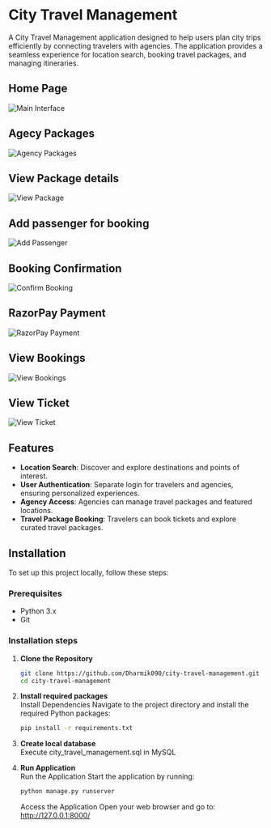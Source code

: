 # City Travel Management

A City Travel Management application designed to help users plan city trips efficiently by connecting travelers with agencies. The application provides a seamless experience for location search, booking travel packages, and managing itineraries.

## Home Page
![Main Interface](./static/img/home.png)
## Agecy Packages
![Agency Packages](./static/img/packages.png)
## View Package details
![View Package](./static/img/package.png)
## Add passenger for booking
![Add Passenger](./static/img/add_passanger.png)
## Booking Confirmation
![Confirm Booking](./static/img/confirmticket.png)
## RazorPay Payment
![RazorPay Payment](./static/img/razorpay.png)
## View Bookings
![View Bookings](./static/img/bookings.png)
## View Ticket
![View Ticket](./static/img/ticket.png)

## Features

- **Location Search**: Discover and explore destinations and points of interest.
- **User Authentication**: Separate login for travelers and agencies, ensuring personalized experiences.
- **Agency Access**: Agencies can manage travel packages and featured locations.
- **Travel Package Booking**: Travelers can book tickets and explore curated travel packages.

## Installation

To set up this project locally, follow these steps:

### Prerequisites

- Python 3.x
- Git

### Installation steps

1. **Clone the Repository**
    ```bash
    git clone https://github.com/Dharmik090/city-travel-management.git
    cd city-travel-management
    ```

2. **Install required packages**<br>
Install Dependencies Navigate to the project directory and install the required Python packages:
    ```bash
    pip install -r requirements.txt
    ```

3. **Create local database**<br>
Execute city_travel_management.sql in MySQL

4. **Run Application**<br>
Run the Application Start the application by running:
    ```bash
    python manage.py runserver
    ```

    Access the Application Open your web browser and go to:
    http://127.0.0.1:8000/
